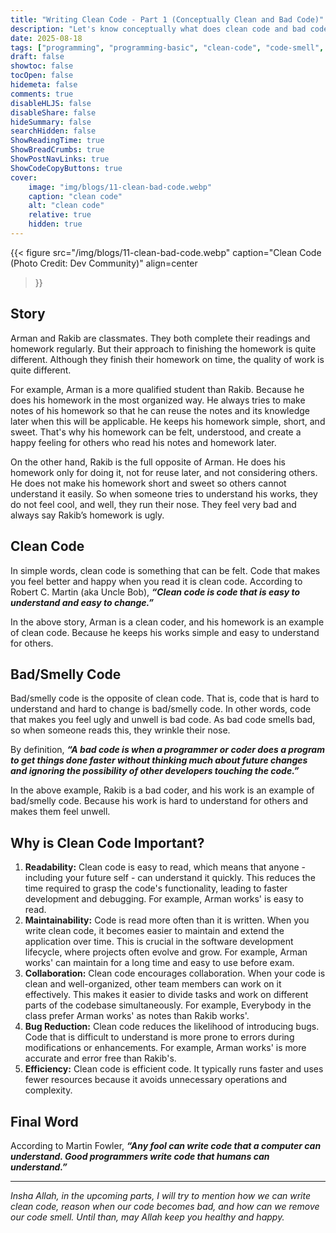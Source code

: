 ```yaml
---
title: "Writing Clean Code - Part 1 (Conceptually Clean and Bad Code)"
description: "Let's know conceptually what does clean code and bad code mean"
date: 2025-08-18
tags: ["programming", "programming-basic", "clean-code", "code-smell", "bad-smell"]
draft: false
showtoc: false
tocOpen: false
hidemeta: false
comments: true
disableHLJS: false
disableShare: false
hideSummary: false
searchHidden: false
ShowReadingTime: true
ShowBreadCrumbs: true
ShowPostNavLinks: true
ShowCodeCopyButtons: true
cover:
    image: "img/blogs/11-clean-bad-code.webp"
    caption: "clean code"
    alt: "clean code"
    relative: true
    hidden: true
---
```


{{< figure
    src="/img/blogs/11-clean-bad-code.webp"
    caption="Clean Code (Photo Credit: Dev Community)"
    align=center
>}}

## Story
Arman and Rakib are classmates. They both complete their readings and homework regularly. But their approach to finishing the homework is quite different. Although they finish their homework on time, the quality of work is quite different. 

For example, Arman is a more qualified student than Rakib. Because he does his homework in the most organized way. He always tries to make notes of his homework so that he can reuse the notes and its knowledge later when this will be applicable. He keeps his homework simple, short, and sweet. That's why his homework can be felt, understood, and create a happy feeling for others who read his notes and homework later.

On the other hand, Rakib is the full opposite of Arman. He does his homework only for doing it, not for reuse later, and not considering others. He does not make his homework short and sweet so others cannot understand it easily. So when someone tries to understand his works, they do not feel cool, and well, they run their nose. They feel very bad and always say Rakib’s homework is ugly.

## Clean Code
In simple words, clean code is something that can be felt. Code that makes you feel better and happy when you read it is clean code. According to Robert C. Martin (aka Uncle Bob), ***“Clean code is code that is easy to understand and easy to change.”***

In the above story, Arman is a clean coder, and his homework is an example of clean code. Because he keeps his works simple and easy to understand for others.

## Bad/Smelly Code
Bad/smelly code is the opposite of clean code. That is, code that is hard to understand and hard to change is bad/smelly code. In other words, code that makes you feel ugly and unwell is bad code. As bad code smells bad, so when someone reads this, they wrinkle their nose.

By definition, ***“A bad code is when a programmer or coder does a program to get things done faster without thinking much about future changes and ignoring the possibility of other developers touching the code.”***

In the above example, Rakib is a bad coder, and his work is an example of bad/smelly code. Because his work is hard to understand for others and makes them feel unwell.

## Why is Clean Code Important?
1. **Readability:** Clean code is easy to read, which means that anyone - including your future self - can understand it quickly. This reduces the time required to grasp the code's functionality, leading to faster development and debugging. For example, Arman works' is easy to read.
2. **Maintainability:** Code is read more often than it is written. When you write clean code, it becomes easier to maintain and extend the application over time. This is crucial in the software development lifecycle, where projects often evolve and grow. For example, Arman works' can maintain for a long time and easy to use before exam.
3. **Collaboration:** Clean code encourages collaboration. When your code is clean and well-organized, other team members can work on it effectively. This makes it easier to divide tasks and work on different parts of the codebase simultaneously. For example, Everybody in the class prefer Arman works' as notes than Rakib works'.
4. **Bug Reduction:** Clean code reduces the likelihood of introducing bugs. Code that is difficult to understand is more prone to errors during modifications or enhancements. For example, Arman works' is more accurate and error free than Rakib's.
5. **Efficiency:** Clean code is efficient code. It typically runs faster and uses fewer resources because it avoids unnecessary operations and complexity.

## Final Word
According to Martin Fowler, ***“Any fool can write code that a computer can understand. Good programmers write code that humans can understand.”***

---

*Insha Allah, in the upcoming parts, I will try to mention how we can write clean code, reason when our code becomes bad, and how can we remove our code smell. Until than, may Allah keep you healthy and happy.*